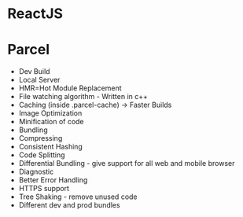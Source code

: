 # ReactJS

# Parcel
- Dev Build
- Local Server
- HMR=Hot Module Replacement
- File watching algorithm - Written in c++
- Caching (inside .parcel-cache) -> Faster Builds
- Image Optimization
- Minification of code
- Bundling
- Compressing 
- Consistent Hashing
- Code Splitting
- Differential Bundling - give support for all web and mobile browser
- Diagnostic 
- Better Error Handling
- HTTPS support
- Tree Shaking - remove unused code
- Different dev and prod bundles